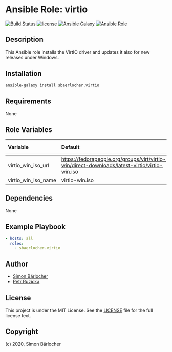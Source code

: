 # Ansible Role: virtio

[![Build Status](https://img.shields.io/travis/sbaerlocher/ansible.virtio.svg?branch=master&style=popout-square)](https://travis-ci.org/sbaerlocher/ansible.virtio) [![license](https://img.shields.io/github/license/mashape/apistatus.svg?style=popout-square)](https://sbaerlo.ch/licence) [![Ansible Galaxy](http://img.shields.io/badge/ansible--galaxy-virtio-blue.svg?style=popout-square)](https://galaxy.ansible.com/sbaerlocher/virtio) [![Ansible Role](https://img.shields.io/ansible/role/d/25032.svg?style=popout-square)](https://galaxy.ansible.com/sbaerlocher/virtio)

## Description

This Ansible role installs the VirtIO driver and updates it also for new releases under Windows.

## Installation

```bash
ansible-galaxy install sbaerlocher.virtio
```

## Requirements

None

## Role Variables

| Variable            | Default                                                                                         | Comments (type) |
| :------------------ | :---------------------------------------------------------------------------------------------- | :-------------- |
| virtio_win_iso_url  | <https://fedorapeople.org/groups/virt/virtio-win/direct-downloads/latest-virtio/virtio-win.iso> |                 |
| virtio_win_iso_name | virtio-win.iso                                                                                  |                 |

## Dependencies

None

## Example Playbook

```yml
- hosts: all
  roles:
    - sbaerlocher.virtio
```

## Author

- [Simon Bärlocher](https://sbaerlocher.ch)
- [Petr Ruzicka](mailto:petr.ruzicka@gmail.com)

## License

This project is under the MIT License. See the [LICENSE](https://sbaerlo.ch/licence) file for the full license text.

## Copyright

(c) 2020, Simon Bärlocher
